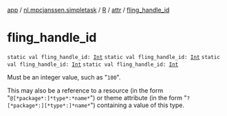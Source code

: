 [app](../../../index.md) / [nl.mpcjanssen.simpletask](../../index.md) / [R](../index.md) / [attr](index.md) / [fling_handle_id](.)

# fling_handle_id

`static val fling_handle_id: `[`Int`](https://kotlinlang.org/api/latest/jvm/stdlib/kotlin/-int/index.html)
`static val fling_handle_id: `[`Int`](https://kotlinlang.org/api/latest/jvm/stdlib/kotlin/-int/index.html)
`static val fling_handle_id: `[`Int`](https://kotlinlang.org/api/latest/jvm/stdlib/kotlin/-int/index.html)
`static val fling_handle_id: `[`Int`](https://kotlinlang.org/api/latest/jvm/stdlib/kotlin/-int/index.html)

Must be an integer value, such as "`100`".

This may also be a reference to a resource (in the form "`@[*package*:]*type*:*name*`") or theme attribute (in the form "`?[*package*:][*type*:]*name*`") containing a value of this type.

